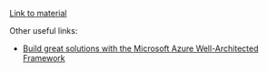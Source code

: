 [Link to material](https://learn.microsoft.com/en-us/training/paths/microsoft-azure-fundamentals-describe-cloud-concepts/)

Other useful links:
- [Build great solutions with the Microsoft Azure Well-Architected Framework](https://learn.microsoft.com/en-us/training/paths/azure-well-architected-framework/)
